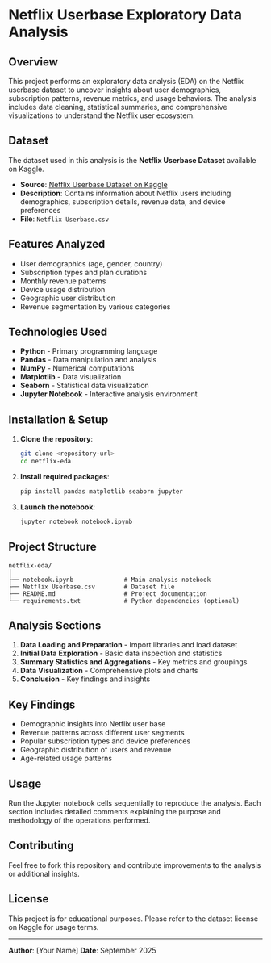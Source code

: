 # Netflix Userbase Exploratory Data Analysis

## Overview

This project performs an exploratory data analysis (EDA) on the Netflix userbase dataset to uncover insights about user demographics, subscription patterns, revenue metrics, and usage behaviors. The analysis includes data cleaning, statistical summaries, and comprehensive visualizations to understand the Netflix user ecosystem.

## Dataset

The dataset used in this analysis is the **Netflix Userbase Dataset** available on Kaggle.

- **Source**: [Netflix Userbase Dataset on Kaggle](https://www.kaggle.com/datasets/riturajsingh99/netflix-userbase)
- **Description**: Contains information about Netflix users including demographics, subscription details, revenue data, and device preferences
- **File**: `Netflix Userbase.csv`

## Features Analyzed

- User demographics (age, gender, country)
- Subscription types and plan durations
- Monthly revenue patterns
- Device usage distribution
- Geographic user distribution
- Revenue segmentation by various categories

## Technologies Used

- **Python** - Primary programming language
- **Pandas** - Data manipulation and analysis
- **NumPy** - Numerical computations
- **Matplotlib** - Data visualization
- **Seaborn** - Statistical data visualization
- **Jupyter Notebook** - Interactive analysis environment

## Installation & Setup

1. **Clone the repository**:
   ```bash
   git clone <repository-url>
   cd netflix-eda
   ```

2. **Install required packages**:
   ```bash
   pip install pandas matplotlib seaborn jupyter
   ```

3. **Launch the notebook**:
   ```bash
   jupyter notebook notebook.ipynb
   ```

## Project Structure

```
netflix-eda/
│
├── notebook.ipynb              # Main analysis notebook
├── Netflix Userbase.csv        # Dataset file
├── README.md                   # Project documentation
└── requirements.txt            # Python dependencies (optional)
```

## Analysis Sections

1. **Data Loading and Preparation** - Import libraries and load dataset
2. **Initial Data Exploration** - Basic data inspection and statistics
3. **Summary Statistics and Aggregations** - Key metrics and groupings
4. **Data Visualization** - Comprehensive plots and charts
5. **Conclusion** - Key findings and insights

## Key Findings

- Demographic insights into Netflix user base
- Revenue patterns across different user segments
- Popular subscription types and device preferences
- Geographic distribution of users and revenue
- Age-related usage patterns

## Usage

Run the Jupyter notebook cells sequentially to reproduce the analysis. Each section includes detailed comments explaining the purpose and methodology of the operations performed.

## Contributing

Feel free to fork this repository and contribute improvements to the analysis or additional insights.

## License

This project is for educational purposes. Please refer to the dataset license on Kaggle for usage terms.

---

**Author**: [Your Name]
**Date**: September 2025
